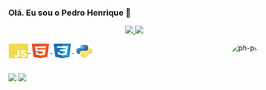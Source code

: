 ### Olá. Eu sou o Pedro Henrique 👋
<div align="center">
  <a href="https://github.com/PedroHenrique1606">
  <img height="180em" src="https://github-readme-stats.vercel.app/api?username=PedroHenrique1606&show_icons=true&theme=merko&include_all_commits=true&count_private=true"/>
  <img height="180em" src="https://github-readme-stats.vercel.app/api/top-langs/?username=PedroHenrique1606&layout=compact&langs_count=7&theme=merko"/>
</div>
  <div style="display: inline_block"></br>
  <img align="center" alt="ph-Js" height="30" width="40" src="https://raw.githubusercontent.com/devicons/devicon/master/icons/javascript/javascript-plain.svg">
  <img align="center" alt="ph-HTML" height="30" width="40" src="https://raw.githubusercontent.com/devicons/devicon/master/icons/html5/html5-original.svg">
  <img align="center" alt="ph-CSS" height="30" width="40" src="https://raw.githubusercontent.com/devicons/devicon/master/icons/css3/css3-original.svg">
  <img align="center" alt="ph-Python" height="30" width="40" src="https://raw.githubusercontent.com/devicons/devicon/master/icons/python/python-original.svg">
  <img align="right" alt="ph-pic" height="150" style="border-radius:50px;" src="https://user-images.githubusercontent.com/95871323/147884911-8d144afd-24b3-4b17-8716-6caa1b3971fa.png">
</div>
  
  ##
  
  <div>
  <a href="https://www.instagram.com/pedrohenrique.trc/" target="_blank"><img src="https://img.shields.io/badge/-Instagram-%23E4405F?style=for-the-badge&logo=instagram&logoColor=white" target="_blank"></a>
  <a href = "mailto:pedromelosilva11911@gmail.com"><img src="https://img.shields.io/badge/-Gmail-%23333?style=for-the-badge&logo=gmail&logoColor=white" target="_blank"></a>

  </div> 
